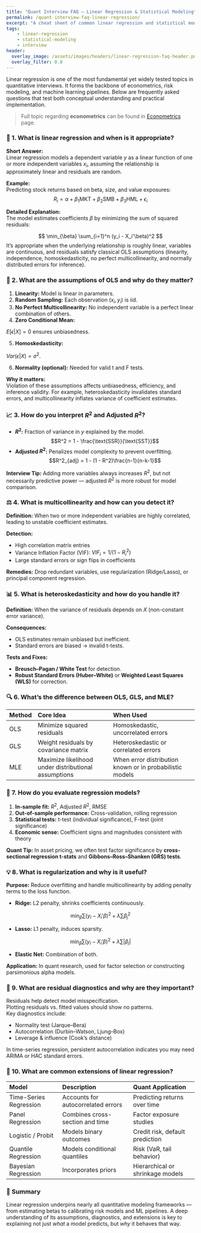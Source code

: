 ```yaml
---
title: "Quant Interview FAQ — Linear Regression & Statistical Modeling"
permalink: /quant-interview-faq-linear-regression/
excerpt: "A cheat sheet of common linear regression and statistical modeling concepts for quant interviews."
tags:
    - linear-regression
    - statistical-modeling
    - interview
header:
  overlay_image: /assets/images/headers/linear-regression-faq-header.png
  overlay_filter: 0.8
---
```


Linear regression is one of the most fundamental yet widely tested topics in quantitative interviews. It forms the backbone of econometrics, risk modeling, and machine learning pipelines. Below are frequently asked questions that test both conceptual understanding and practical implementation.

> Full topic regarding **econometrics** can be found in [Econometrics](https://bagelquant.com/econometrics/) page.

### 🧠 1. What is linear regression and when is it appropriate?

**Short Answer:**  
Linear regression models a dependent variable $y$ as a linear function of one or more independent variables $x_i$, assuming the relationship is approximately linear and residuals are random.

**Example:**  
Predicting stock returns based on beta, size, and value exposures:
$$
R_i = \alpha + \beta_1 \text{MKT} + \beta_2 \text{SMB} + \beta_3 \text{HML} + \epsilon_i
$$

**Detailed Explanation:**  
The model estimates coefficients $\beta$ by minimizing the sum of squared residuals:

$$
\min_{\beta} \sum_{i=1}^n (y_i - X_i'\beta)^2
$$
It’s appropriate when the underlying relationship is roughly linear, variables are continuous, and residuals satisfy classical OLS assumptions (linearity, independence, homoskedasticity, no perfect multicollinearity, and normally distributed errors for inference).

### 🧩 2. What are the assumptions of OLS and why do they matter?

1. **Linearity:** Model is linear in parameters.  
2. **Random Sampling:** Each observation $(x_i, y_i)$ is iid.  
3. **No Perfect Multicollinearity:** No independent variable is a perfect linear combination of others.  
4. **Zero Conditional Mean:** 

$E[\epsilon|X]=0$ ensures unbiasedness.  

5. **Homoskedasticity:** 

$Var(\epsilon|X)=\sigma^2$.  

6. **Normality (optional):** Needed for valid t and F tests.

**Why it matters:**  
Violation of these assumptions affects unbiasedness, efficiency, and inference validity. For example, heteroskedasticity invalidates standard errors, and multicollinearity inflates variance of coefficient estimates.

### 📈 3. How do you interpret $R^2$ and Adjusted $R^2$?

- **$R^2$:** Fraction of variance in $y$ explained by the model.  
$$R^2 = 1 - \frac{\text{SSR}}{\text{SST}}$$
- **Adjusted $R^2$:** Penalizes model complexity to prevent overfitting.
$$R^2_{adj} = 1 - (1 - R^2)\frac{n-1}{n-k-1}$$

**Interview Tip:** Adding more variables always increases $R^2$, but not necessarily predictive power — adjusted $R^2$ is more robust for model comparison.

### ⚖️ 4. What is multicollinearity and how can you detect it?

**Definition:** When two or more independent variables are highly correlated, leading to unstable coefficient estimates.

**Detection:**  

- High correlation matrix entries  
- Variance Inflation Factor (VIF): $VIF_i = 1/(1 - R_i^2)$  
- Large standard errors or sign flips in coefficients  

**Remedies:** Drop redundant variables, use regularization (Ridge/Lasso), or principal component regression.

### 📊 5. What is heteroskedasticity and how do you handle it?

**Definition:** When the variance of residuals depends on $X$ (non-constant error variance).

**Consequences:**  

- OLS estimates remain unbiased but inefficient.  
- Standard errors are biased → invalid t-tests.

**Tests and Fixes:**  

- **Breusch–Pagan / White Test** for detection.  
- **Robust Standard Errors (Huber–White)** or **Weighted Least Squares (WLS)** for correction.

### 🔍 6. What’s the difference between OLS, GLS, and MLE?

| Method | Core Idea | When Used |
|:--|:--|:--|
| OLS | Minimize squared residuals | Homoskedastic, uncorrelated errors |
| GLS | Weight residuals by covariance matrix | Heteroskedastic or correlated errors |
| MLE | Maximize likelihood under distributional assumptions | When error distribution known or in probabilistic models |

### 🧮 7. How do you evaluate regression models?

1. **In-sample fit:** $R^2$, Adjusted $R^2$, RMSE  
2. **Out-of-sample performance:** Cross-validation, rolling regression  
3. **Statistical tests:** t-test (individual significance), F-test (joint significance)  
4. **Economic sense:** Coefficient signs and magnitudes consistent with theory  

**Quant Tip:** In asset pricing, we often test factor significance by **cross-sectional regression t-stats** and **Gibbons–Ross–Shanken (GRS) tests**.

### 💡 8. What is regularization and why is it useful?

**Purpose:** Reduce overfitting and handle multicollinearity by adding penalty terms to the loss function.

- **Ridge:** L2 penalty, shrinks coefficients continuously.  

$$
\min_\beta \sum (y_i - X_i'\beta)^2 + \lambda \sum \beta_j^2
$$  
- **Lasso:** L1 penalty, induces sparsity.  

$$
\min_\beta \sum (y_i - X_i'\beta)^2 + \lambda \sum |\beta_j|
$$  
- **Elastic Net:** Combination of both.

**Application:** In quant research, used for factor selection or constructing parsimonious alpha models.

### 🧭 9. What are residual diagnostics and why are they important?

Residuals help detect model misspecification.  
Plotting residuals vs. fitted values should show no patterns.  
Key diagnostics include:

- Normality test (Jarque–Bera)  
- Autocorrelation (Durbin–Watson, Ljung–Box)  
- Leverage & influence (Cook’s distance)  

In time-series regression, persistent autocorrelation indicates you may need ARIMA or HAC standard errors.

### 🚀 10. What are common extensions of linear regression?

| Model | Description | Quant Application |
|:--|:--|:--|
| Time-Series Regression | Accounts for autocorrelated errors | Predicting returns over time |
| Panel Regression | Combines cross-section and time | Factor exposure studies |
| Logistic / Probit | Models binary outcomes | Credit risk, default prediction |
| Quantile Regression | Models conditional quantiles | Risk (VaR, tail behavior) |
| Bayesian Regression | Incorporates priors | Hierarchical or shrinkage models |

### 🧾 Summary

Linear regression underpins nearly all quantitative modeling frameworks — from estimating betas to calibrating risk models and ML pipelines. A deep understanding of its assumptions, diagnostics, and extensions is key to explaining not just *what* a model predicts, but *why* it behaves that way.
